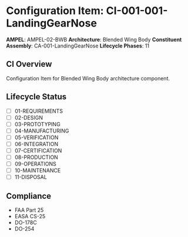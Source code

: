 # Configuration Item: CI-001-001-LandingGearNose

**AMPEL**: AMPEL-02-BWB
**Architecture**: Blended Wing Body
**Constituent Assembly**: CA-001-LandingGearNose
**Lifecycle Phases**: 11

## CI Overview
Configuration Item for Blended Wing Body architecture component.

## Lifecycle Status
- [ ] 01-REQUIREMENTS
- [ ] 02-DESIGN
- [ ] 03-PROTOTYPING
- [ ] 04-MANUFACTURING
- [ ] 05-VERIFICATION
- [ ] 06-INTEGRATION
- [ ] 07-CERTIFICATION
- [ ] 08-PRODUCTION
- [ ] 09-OPERATIONS
- [ ] 10-MAINTENANCE
- [ ] 11-DISPOSAL

## Compliance
- FAA Part 25
- EASA CS-25
- DO-178C
- DO-254
